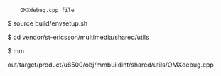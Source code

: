 
		OMXdebug.cpp file

$ source build/envsetup.sh

$ cd vendor/st-ericsson/multimedia/shared/utils

$ mm


out/target/product/u8500/obj/mmbuildint/shared/utils/OMXdebug.cpp
